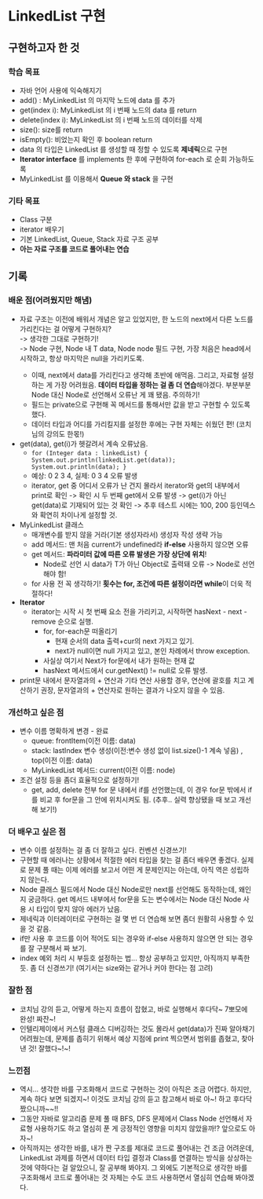 # LinkedList 구현 

## 구현하고자 한 것
### 학습 목표
- 자바 언어 사용에 익숙해지기
- add() : MyLinkedList 의 마지막 노드에 data 를 추가
- get(index i): MyLinkedList 의 i 번째 노드의 data 를 return
- delete(index i): MyLinkedList 의 i 번째 노드의 데이터를 삭제
- size(): size를 return
- isEmpty(): 비었는지 확인 후 boolean return
- data 의 타입은 LinkedList 를 생성할 때 정할 수 있도록 **제네릭**으로 구현
- **Iterator interface** 를 implements 한 후에 구현하여 for-each 로 순회 가능하도록
- MyLinkedList 를 이용해서 **Queue 와 stack** 을 구현
### 기타 목표
- Class 구분
- iterator 배우기
- 기본 LinkedList, Queue, Stack 자료 구조 공부
- **아는 자료 구조를 코드로 풀어내는 연습**

## 기록
### 배운 점(어려웠지만 해냄)
- 자료 구조는 이전에 배워서 개념은 알고 있었지만, 한 노드의 next에서 다른 노드를 가리킨다는 걸 어떻게 구현하지? <br>
  -> 생각한 그대로 구현하기! <br>
    -> Node<T> 구현, Node<T> 내 T data, Node<T> node 필드 구현, 가장 처음은 head에서 시작하고, 항상 마지막은 null을 가리키도록.
  - 이때, next에서 data를 가리킨다고 생각해 초반에 애먹음. 그리고, 자료형 설정하는 게 가장 어려웠음. **데이터 타입을 정하는 걸 좀 더 연습**해야겠다. 부분부분 Node<T> 대신 Node로 선언해서 오류난 게 꽤 됐음. 주의하기! 
  - 필드는 private으로 구현해 꼭 메서드를 통해서만 값을 받고 구현할 수 있도록 했다.
  - 데이터 타입과 어디를 가리킬지를 설정한 후에는 구현 자체는 쉬웠던 편! (코치님의 강의도 한몫!)
- get(data), get(i)가 헷갈려서 계속 오류났음.
  - `for (Integer data : linkedList) {
      System.out.println(linkedList.get(data)); 
  System.out.println(data);
  }`
  - 예상: 0 2 3 4, 실제: 0 3 4 오류 발생
  - iterator, get 중 어디서 오류가 난 건지 몰라서 iterator와 get의 내부에서 print로 확인 
    -> 확인 시 두 번째 get에서 오류 발생 
    -> get(i)가 아닌 get(data)로 기재되어 있는 것 확인
    -> 추후 테스트 시에는 100, 200 등인덱스와 확연히 차이나게 설정할 것.
- MyLinkedList 클래스
  - 매개변수를 받지 않을 거라(기본 생성자라서) 생성자 작성 생략 가능
  - add 메서드: 맨 처음 current가 undefined라 **if-else** 사용하지 않으면 오류
  - get 메서드: **파라미터 값에 따른 오류 발생은 가장 상단에 위치**!
    - Node로 선언 시 data가 T가 아닌 Object로 출력돼 오류 -> Node<T>로 선언해야 함!
  - for 사용 전 꼭 생각하기! **횟수는 for, 조건에 따른 설정이라면 while**이 더욱 적절하다!
- **Iterator**
  - iterator는 시작 시 첫 번째 요소 전을 가리키고, 시작하면 hasNext - next - remove 순으로 실행.
    - for, for-each문 떠올리기
      - 현재 순서의 data 출력+cur의 next 가지고 있기.
      - next가 null이면 null 가지고 있고, 본인 차례에서 throw exception.
    - 사실상 여기서 Next가 for문에서 내가 원하는 현재 값
    - hasNext 메서드에서 cur.getNext() != null로 오류 발생.
- print문 내에서 문자열과의 + 연산과 기타 연산 사용할 경우, 연산에 괄호를 치고 계산하기 권장, 문자열과의 + 연산자로 원하는 결과가 나오지 않을 수 있음.

### 개선하고 싶은 점
- 변수 이름 명확하게 변경 - 완료
  - queue: frontItem(이전 이름: data)
  - stack: lastIndex 변수 생성(이전:변수 생성 없이 list.size()-1 계속 넣음)  , top(이전 이름: data)
  - MyLinkedList 메서드: current(이전 이름: node)
- 조건 설정 등을 좀더 효율적으로 설정하기! 
  - get, add, delete 전부 for 문 내에서 if를 선언했는데, 이 경우 for문 밖에서 if를 비교 후 for문을 그 안에 위치시켜도 됨. (추후.. 실력 향상됐을 때 보고 개선해 보기!)

### 더 배우고 싶은 점
- 변수 이름 설정하는 걸 좀 더 잘하고 싶다. 컨벤션 신경쓰기!
- 구현할 때 에러나는 상황에서 적절한 에러 타입을  찾는 걸 좀더 배우면 좋겠다. 실제로 문제 풀 때는 이제 에러를 보고서 어떤 게 문제인지는 아는데, 아직 역은 성립하지 않는다.
- Node 클래스 필드에서 Node<T> 대신 Node로만 next를 선언해도 동작하는데, 왜인지 궁금하다. get 메서드 내부에서 for문을 도는 변수에서는 Node<T> 대신 Node 사용 시 타입이 맞지 않아 에러가 났음. 
- 제네릭과 이터레이터로 구현하는 걸 몇 번 더 연습해 보면 좀더 원활히 사용할 수 있을 것 같음.
- if만 사용 후 코드를 이어 적어도 되는 경우와 if-else 사용하지 않으면 안 되는 경우를 잘 구분해서 짜 보기.
- index 예외 처리 시 부등호 설정하는 법... 항상 공부하고 있지만, 아직까지 부족한 듯. 좀 더 신경쓰기! (여기서는 size와는 같거나 커야 한다는 점 고려)

### 잘한 점
- 코치님 강의 듣고, 어떻게 하는지 흐름이 잡혔고, 바로 실행해서 후다닥~ 7뽀모에 완성! 짜잔~!
- 인텔리제이에서 커스텀 클래스 디버깅하는 것도 몰라서 get(data)가 진짜 알아채기 어려웠는데, 문제를 좁히기 위해서 예상 지점에 print 찍으면서 범위를 좁혔고, 찾아낸 것! 잘했다~!~!

### 느낀점
- 역시... 생각한 바를 구조화해서 코드로 구현하는 것이 아직은 조금 어렵다. 하지만, 계속 하다 보면 되겠지~! 이것도 코치님 강의 듣고 참고해서 바로 아~! 하고 후다닥 짰으니까~~!! 
- 그동안 자바로 알고리즘 문제 풀 때 BFS, DFS 문제에서 Class Node 선언해서 자료형 사용하기도 하고 열심히 푼 게 긍정적인 영향을 미치지 않았을까!? 앞으로도 아자~!
- 아직까지는 생각한 바를, 내가 짠 구조를 제대로 코드로 풀어내는 건 조금 어려운데, LinkedList 과제를 하면서 데이터 타입 결정과 Class를 연결하는 방식을 상상하는 것에 약하다는 걸 알았으니, 잘 공부해 봐야지. 그 외에도 기본적으로 생각한 바를 구조화해서 코드로 풀어내는 것 자체는 수도 코드 사용하면서 열심히 연습해 봐야겠다. 